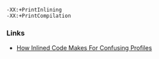 ```-XX:+PrintInlining```   
```-XX:+PrintCompilation```  

### Links
- [How Inlined Code Makes For Confusing Profiles](http://psy-lob-saw.blogspot.com/2018/07/how-inlined-code-confusing-profiles.html)
